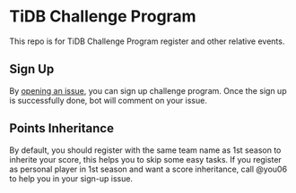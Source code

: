 # TiDB Challenge Program

This repo is for TiDB Challenge Program register and other relative events.

## Sign Up

By [opening an issue](https://github.com/tidb-challenge-program/register/issues/new?template=challenge-program-register.md&title=Challenge+Program+Register), you can sign up challenge program. Once the sign up is successfully done, bot will comment on your issue.

## Points Inheritance

By default, you should register with the same team name as 1st season to inherite your score, this helps you to skip some easy tasks. If you register as personal player in 1st season and want a score inheritance, call @you06 to help you in your sign-up issue.

